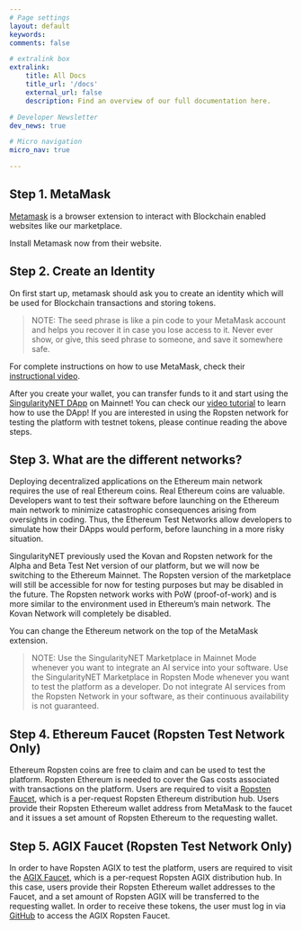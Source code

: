 ```yaml
---
# Page settings
layout: default
keywords:
comments: false

# extralink box
extralink:
    title: All Docs
    title_url: '/docs'
    external_url: false
    description: Find an overview of our full documentation here.

# Developer Newsletter
dev_news: true

# Micro navigation
micro_nav: true

---
```


## Step 1. MetaMask

[Metamask](https://metamask.io/) is a browser extension to interact with Blockchain enabled websites like our marketplace.

Install Metamask now from their website.

## Step 2. Create an Identity

On first start up, metamask should ask you to create an identity which will be used for Blockchain transactions and storing tokens.

>NOTE: The seed phrase is like a pin code to your MetaMask account and helps you recover it in case you lose access to it. Never ever show, or give, this seed phrase to someone, and save it somewhere safe.

For complete instructions on how to use MetaMask, check their [instructional video](https://www.youtube.com/watch?time_continue=6&v=ZIGUC9JAAw8).

After you create your wallet, you can transfer funds to it and start using the [SingularityNET DApp](https://beta.singularitynet.io/) on Mainnet! You can check our [video tutorial](https://www.youtube.com/watch?v=j_9yLRQ1bE4) to learn how to use the DApp!
If you are interested in using the Ropsten network for testing the platform with testnet tokens, please continue reading the above steps.


## Step 3. What are the different networks?

Deploying decentralized applications on the Ethereum main network requires the use of real Ethereum coins. Real Ethereum coins are valuable. Developers want to test their software before launching on the Ethereum main network to minimize catastrophic consequences arising from oversights in coding. Thus, the Ethereum Test Networks allow developers to simulate how their DApps would perform, before launching in a more risky situation.

SingularityNET previously used the Kovan and Ropsten network for the Alpha and Beta Test Net version of our platform, but we will now be switching to the Ethereum Mainnet. The Ropsten version of the marketplace will still be accessible for now for testing purposes but may be disabled in the future. The Ropsten network works with PoW (proof-of-work) and is more similar to the environment used in Ethereum’s main network. The Kovan Network will completely be disabled.

You can change the Ethereum network on the top of the MetaMask extension.

>NOTE: Use the SingularityNET Marketplace in Mainnet Mode whenever you want to integrate an AI service into your software. Use the SingularityNET Marketplace in Ropsten Mode whenever you want to test the platform as a developer. Do not integrate AI services from the Ropsten Network in your software, as their continuous availability is not guaranteed.

## Step 4. Ethereum Faucet (Ropsten Test Network Only)

Ethereum Ropsten coins are free to claim and can be used to test the platform. Ropsten Ethereum is needed to cover the Gas costs associated with transactions on the platform. Users are required to visit a [Ropsten Faucet](https://faucet.metamask.io/), which is a per-request Ropsten Ethereum distribution hub. Users provide their Ropsten Ethereum wallet address from MetaMask to the faucet and it issues a set amount of Ropsten Ethereum to the requesting wallet.

## Step 5. AGIX Faucet (Ropsten Test Network Only)

In order to have Ropsten AGIX to test the platform, users are required to visit the [AGIX Faucet](https://faucet.singularitynet.io/), which is a per-request Ropsten AGIX distribution hub. In this case, users provide their Ropsten Ethereum wallet addresses to the Faucet, and a set amount of Ropsten AGIX will be transferred to the requesting wallet. In order to receive these tokens, the user must log in via [GitHub](https://github.com/) to access the AGIX Ropsten Faucet.
